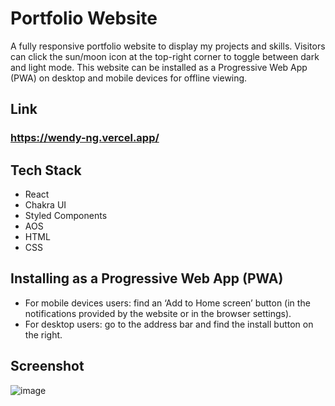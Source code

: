 # Portfolio Website

A fully responsive portfolio website to display my projects and skills. Visitors can click the sun/moon icon at the top-right corner to toggle between dark and light mode. This website can be installed as a Progressive Web App (PWA) on desktop and mobile devices for offline viewing.

## Link
### https://wendy-ng.vercel.app/

## Tech Stack

- React
- Chakra UI
- Styled Components
- AOS
- HTML
- CSS

## Installing as a Progressive Web App (PWA)
- For mobile devices users: find an ‘Add to Home screen’ button (in the notifications provided by the website or in the browser settings).
- For desktop users: go to the address bar and find the install button on the right.

## Screenshot
![image](https://user-images.githubusercontent.com/71687298/190548542-9d68ccc2-69b0-442f-b206-aa4f5d872374.png)

